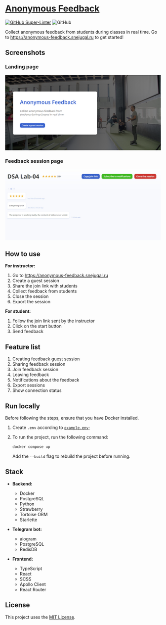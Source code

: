 # [Anonymous Feedback](https://anonymous-feedback.snejugal.ru)

[![GitHub Super-Linter](https://github.com/InnoSWP/b21-02-anonymous-feedback/workflows/Lint%20Code%20Base/badge.svg)](https://github.com/marketplace/actions/super-linter)
![GitHub](https://img.shields.io/github/license/InnoSWP/b21-02-anonymous-feedback)

Collect anonymous feedback from students during classes in real time. Go to <https://anonymous-feedback.snejugal.ru> to get started!

## Screenshots

### Landing page

![A screenshot of the landing page](./screenshots/landingPage.png)

### Feedback session page

![A screenshot of the feedback session page](./screenshots/sessionPage.jpg)

## How to use

**For instructor:**
1. Go to <https://anonymous-feedback.snejugal.ru>
2. Create a guest session
3. Share the join link with students
4. Collect feedback from students
5. Close the session
6. Export the session

**For student:**
1. Follow the join link sent by the instructor 
2. Сlick on the start button
3. Send feedback

## Feature list

1. Creating feedback guest session
2. Sharing feedback session
3. Join feedback session
4. Leaving feedback
5. Notifications about the feedback
6. Export sessions
7. Show connection status

## Run locally

Before following the steps, ensure that you have Docker installed.

1. Create `.env` according to [`example.env`](./example.env);

2. To run the project, run the following command:

    ```bash
    docker compose up
    ```

    Add the `--build` flag to rebuild the project before running.

## Stack

- **Backend:**
  - Docker
  - PostgreSQL
  - Python
  - Strawberry
  - Tortoise ORM
  - Starlette

- **Telegram bot:**
  - aiogram
  - PostgreSQL
  - RedisDB
  
- **Frontend:**
  - TypeScript
  - React
  - SCSS
  - Apollo Client
  - React Router

## License

This project uses the [MIT License](./LICENSE).
